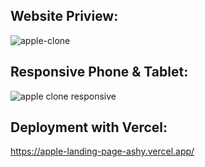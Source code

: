 ## Website Priview:

![apple-clone](https://github.com/user-attachments/assets/7d3a2d97-4068-477f-b304-283ff318843a)

## Responsive Phone & Tablet:

![apple clone responsive](https://github.com/user-attachments/assets/d1850a0a-583f-4bc6-9179-d2d91b1d4d40)

## Deployment with Vercel:
https://apple-landing-page-ashy.vercel.app/
